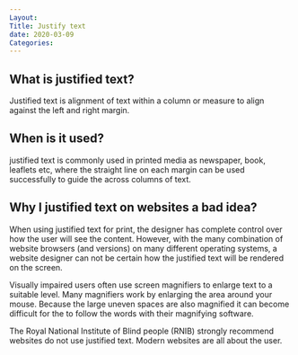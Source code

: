 ```yaml
---
Layout: 
Title: Justify text
date: 2020-03-09
Categories:
---
```


## What is justified text?

Justified text is alignment of text within a column or measure to align against the left and right margin. 

## When is it used?

justified text is commonly used in printed media as newspaper, book, leaflets etc, where the straight line on
each margin can be used successfully to guide the across columns of text.

  ## Why I justified text on websites a bad idea?

When using justified text for print, the designer has complete control over how the user will see the content. 
However, with the many combination of website browsers (and versions) on many different operating systems, a 
website designer can not be certain how the justified text will be rendered on the screen.

 Visually impaired users often use screen magnifiers to enlarge text to a suitable level. Many magnifiers work 
 by enlarging the area around your mouse. Because the large uneven spaces are also magnified it can become difficult 
 for the to follow the words with their magnifying software.

 The Royal National Institute of Blind people (RNIB) strongly recommend websites do not use justified text. Modern 
 websites are all about the user.          